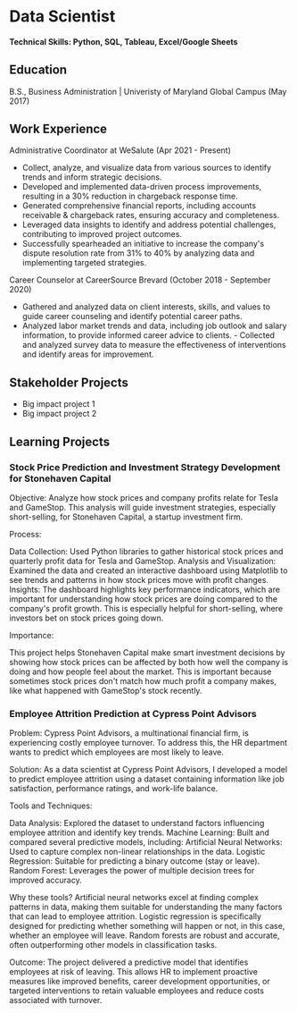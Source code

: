 # Data Scientist 

#### Technical Skills: Python, SQL, Tableau, Excel/Google Sheets

## Education
B.S., Business Administration | Univeristy of Maryland Global Campus (May 2017)

## Work Experience
Administrative Coordinator at WeSalute (Apr 2021 - Present)
- Collect, analyze, and visualize data from various sources to identify trends and inform strategic decisions.   
- Developed and implemented data-driven process improvements, resulting in a 30% reduction in chargeback response time.   
- Generated comprehensive financial reports, including accounts receivable & chargeback rates, ensuring accuracy and completeness.   
- Leveraged data insights to identify and address potential challenges, contributing to improved project outcomes.
- Successfully spearheaded an initiative to increase the company's dispute resolution rate from 31% to 40% by analyzing data and implementing targeted strategies.

Career Counselor at CareerSource Brevard (October 2018 - September 2020)
- Gathered and analyzed data on client interests, skills, and values to guide career counseling and identify potential career paths. 
- Analyzed labor market trends and data, including job outlook and salary information, to provide informed career advice to clients. - Collected and analyzed survey data to measure the effectiveness of interventions and identify areas for improvement.   

## Stakeholder Projects
- Big impact project 1
- Big impact project 2

## Learning Projects

### Stock Price Prediction and Investment Strategy Development for Stonehaven Capital
Objective: Analyze how stock prices and company profits relate for Tesla and GameStop. This analysis will guide investment strategies, especially short-selling, for Stonehaven Capital, a startup investment firm.

Process:

Data Collection: Used Python libraries to gather historical stock prices and quarterly profit data for Tesla and GameStop.
Analysis and Visualization: Examined the data and created an interactive dashboard using Matplotlib to see trends and patterns in how stock prices move with profit changes.
Insights: The dashboard highlights key performance indicators, which are important for understanding how stock prices are doing compared to the company's profit growth. This is especially helpful for short-selling, where investors bet on stock prices going down.

Importance:

This project helps Stonehaven Capital make smart investment decisions by showing how stock prices can be affected by both how well the company is doing and how people feel about the market. This is important because sometimes stock prices don't match how much profit a company makes, like what happened with GameStop's stock recently.


### Employee Attrition Prediction at Cypress Point Advisors
Problem: Cypress Point Advisors, a multinational financial firm, is experiencing costly employee turnover. To address this, the HR department wants to predict which employees are most likely to leave.

Solution: As a data scientist at Cypress Point Advisors, I developed a model to predict employee attrition using a dataset containing information like job satisfaction, performance ratings, and work-life balance.

Tools and Techniques:

Data Analysis: Explored the dataset to understand factors influencing employee attrition and identify key trends.
Machine Learning: Built and compared several predictive models, including:
Artificial Neural Networks: Used to capture complex non-linear relationships in the data.
Logistic Regression: Suitable for predicting a binary outcome (stay or leave).
Random Forest: Leverages the power of multiple decision trees for improved accuracy.

Why these tools? Artificial neural networks excel at finding complex patterns in data, making them suitable for understanding the many factors that can lead to employee attrition.
Logistic regression is specifically designed for predicting whether something will happen or not, in this case, whether an employee will leave.
Random forests are robust and accurate, often outperforming other models in classification tasks.

Outcome: The project delivered a predictive model that identifies employees at risk of leaving. This allows HR to implement proactive measures like improved benefits, career development opportunities, or targeted interventions to retain valuable employees and reduce costs associated with turnover.
